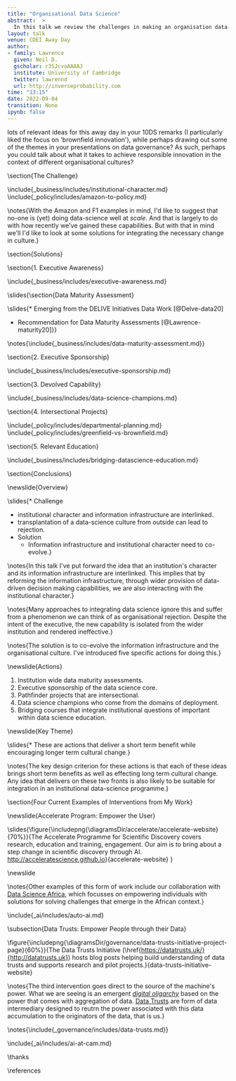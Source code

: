 ```yaml
---
title: "Organisational Data Science"
abstract:  >
  In this talk we review the challenges in making an organisation data-driven in its decision making. Building on experience working within Amazon and providing advice through the Royal Society convened DELVE group we review challenges and solutions for improving the data capabilities of an institution. This talk is targeted at data-aware leaders working in an institution.
layout: talk
venue: CDEI Away Day
author:
- family: Lawrence
  given: Neil D.
  gscholar: r3SJcvoAAAAJ
  institute: University of Cambridge
  twitter: lawrennd
  url: http://inverseprobability.com
time: "13:15"
date: 2022-09-04
transition: None
ipynb: false
---
```


lots of relevant ideas for this away day in your 10DS remarks (I particularly liked the focus on 'brownfield innovation'), while perhaps drawing out some of the themes in your presentations on data governance? As such, perhaps you could talk about what it takes to achieve responsible innovation in the context of different organisational cultures?

\section{The Challenge}

\include{_business/includes/institutional-character.md}
\include{_policy/includes/amazon-to-policy.md}

\notes{With the Amazon and F1 examples in mind, I'd like to suggest that no-one is (yet) doing data-science well at *scale*. And that is largely to do with how recently we've gained these capabilities. But with that in mind we'll I'd like to look at some solutions for integrating the necessary change in culture.}

\section{Solutions}

\section{1. Executive Awareness}

\include{_business/includes/executive-awareness.md}

\slides{\section{Data Maturity Assessment}

\slides{* Emerging from the DELIVE Initiatives Data Work [@Delve-data20]
* Recommendation for Data Maturity Assessments [@Lawrence-maturity20]}}

\notes{\include{_business/includes/data-maturity-assessment.md}}

\section{2. Executive Sponsorship}

\include{_business/includes/executive-sponsorship.md}

\section{3. Devolved Capability}

\include{_business/includes/data-science-champions.md}

\section{4. Intersectional Projects}

\include{_policy/includes/departmental-planning.md}
\include{_policy/includes/greenfield-vs-brownfield.md}

\section{5. Relevant Education}

\include{_business/includes/bridging-datascience-education.md}

\section{Conclusions}

\newslide{Overview}

\slides{* Challenge
  * institutional character and information infrastructure are interlinked.
  * transplantation of a data-science culture from outside can lead to rejection.
* Solution
  * Information infrastructure and institutional character need to co-evolve.}

\notes{In this talk I've put forward the idea that an institution's character and its information infrastructure are interlinked. This implies that by reforming the information infrastructure, through wider provision of data-driven decision making capabilities, we are also interacting with the institutional character.}

\notes{Many approaches to integrating data science ignore this and suffer from a phenomenon we can think of as organisational rejection. Despite the intent of the executive, the new capability is isolated from the wider institution and rendered ineffective.}

\notes{The solution is to co-evolve the information infrastructure and the organisational culture. I've introduced five specific actions for doing this.}

\newslide{Actions}

1. Institution wide data maturity assessments.
2. Executive sponsorship of the data science core.
3. Pathfinder projects that are intersectional.
4. Data science champions who come from the domains of deployment.
5. Bridging courses that integrate institutional questions of important within data science education.

\newslide{Key Theme}

\slides{* These are actions that deliver a short term benefit while encouraging longer term cultural change.}

\notes{The key design criterion for these actions is that each of these ideas brings short term benefits as well as effecting long term cultural change. Any idea that delivers on these two fronts is also likely to be suitable for integration in an institutional data-science programme.}

\section{Four Current Examples of Interventions from My Work}

\newslide{Accelerate Program: Empower the User}

\slides{\figure{\includepng{\diagramsDir/accelerate/accelerate-website}{70%}}{The Accelerate Programme for Scientific Discovery covers research, education and training, engagement. Our aim is to bring about a step change in scientific discovery through AI. <http://acceleratescience.github.io>}{accelerate-website}
}

\newslide


\notes{Other examples of this form of work include our collaboration with [Data Science Africa](http://www.datascienceafrica.org/), which focusses on empowering individuals with solutions for solving challenges that emerge in the African context.}

\include{_ai/includes/auto-ai.md}

\subsection{Data Trusts: Empower People through their Data}

\figure{\includepng{\diagramsDir/governance/data-trusts-initiative-project-page}{60%}}{The Data Trusts Initiative (\href{https://datatrusts.uk/}{http://datatrusts.uk}) hosts blog posts helping build understanding of data trusts and supports research and pilot projects.}{data-trusts-initiative-website}

\notes{The third intervention goes direct to the source of the machine's power. What we are seeing is an emergent *[digital oligarchy](https://www.theguardian.com/media-network/2015/mar/05/digital-oligarchy-algorithms-personal-data)* based on the power that comes with aggregation of data. [Data Trusts](https://www.theguardian.com/media-network/2016/jun/03/data-trusts-privacy-fears-feudalism-democracy) are form of data intermediary designed to reutrn the power associated with this data accumulation to the originators of the data, that is us.}

\notes{\include{_governance/includes/data-trusts.md}}

\include{_ai/includes/ai-at-cam.md}

\thanks

\references

